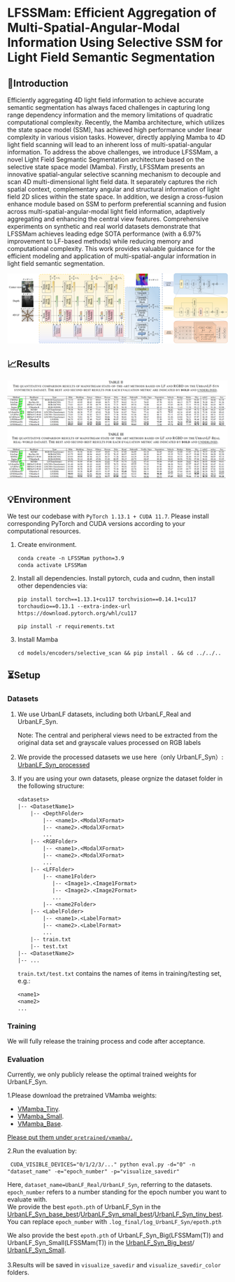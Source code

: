 
<h1> LFSSMam: Efficient Aggregation of Multi-Spatial-Angular-Modal Information Using Selective SSM for Light Field Semantic Segmentation </h1>

## 👀Introduction
Efficiently aggregating 4D light field information to achieve accurate semantic segmentation has always faced challenges in capturing long range dependency information and the memory limitations of quadratic computational complexity. Recently, the Mamba architecture, which utilizes the state space model (SSM), has achieved high performance under linear complexity in various vision tasks. However, directly applying Mamba to 4D light field scanning will lead to an inherent loss of multi-spatial-angular information. To address the above challenges, we introduce LFSSMam, a novel Light Field Segmantic Segmentation architecture based on the selective state space model (Mamba). Firstly, LFSSMam presents an innovative spatial-angular selective scanning mechanism to decouple and scan 4D multi-dimensional light field data. It separately captures the rich spatial context, complementary angular and structural information of light field 2D slices within the state space. In addition, we design a cross-fusion enhance module based on SSM to perform preferential scanning and fusion across multi-spatial-angular-modal light field information, adaptively aggregating and enhancing the central view features. Comprehensive experiments on synthetic and real world datasets demonstrate that LFSSMam achieves leading edge SOTA performance (with a 6.97% improvement to LF-based methods) while reducing memory and computational complexity. This work provides valuable guidance for the efficient modeling and application of multi-spatial-angular information in light field semantic segmentation.

![](figs/LFSSMam.png)

## 📈Results
![](figs/RESULT.png)

## 💡Environment

We test our codebase with `PyTorch 1.13.1 + CUDA 11.7`. Please install corresponding PyTorch and CUDA versions according to your computational resources. 

1. Create environment.
    ```shell
    conda create -n LFSSMam python=3.9
    conda activate LFSSMam
    ```

2. Install all dependencies.
Install pytorch, cuda and cudnn, then install other dependencies via:
    ```shell
    pip install torch==1.13.1+cu117 torchvision==0.14.1+cu117 torchaudio==0.13.1 --extra-index-url https://download.pytorch.org/whl/cu117
    ```
    ```shell
    pip install -r requirements.txt
    ```

3. Install Mamba
    ```shell
    cd models/encoders/selective_scan && pip install . && cd ../../..
    ```

## ⏳Setup

### Datasets

1. We use UrbanLF datasets, including both UrbanLF_Real and UrbanLF_Syn.

    Note: The central and peripheral views need to be extracted from the original data set and grayscale values processed on RGB labels

2. We provide the processed datasets we use here（only UrbanLF_Syn）: [UrbanLF_Syn_processed](https://ufile.io/0o862owh)

3. If you are using your own datasets, please orgnize the dataset folder in the following structure:
    ```shell
    <datasets>
    |-- <DatasetName1>
        |-- <DepthFolder>
            |-- <name1>.<ModalXFormat>
            |-- <name2>.<ModalXFormat>
            ...
        |-- <RGBFolder>
            |-- <name1>.<ModalXFormat>
            |-- <name2>.<ModalXFormat>
            ...
        |-- <LFFolder>
            |-- <name1Folder>
               |-- <Image1>.<Image1Format>
               |-- <Image2>.<Image2Format>
               ...
            |-- <name2Folder>
        |-- <LabelFolder>
            |-- <name1>.<LabelFormat>
            |-- <name2>.<LabelFormat> 
            ...
        |-- train.txt
        |-- test.txt
    |-- <DatasetName2>
    |-- ...
    ```

    `train.txt/test.txt` contains the names of items in training/testing set, e.g.:

    ```shell
    <name1>
    <name2>
    ...
    ```

### Training

We will fully release the training process and code after acceptance.

### Evaluation

Currently, we only publicly release the optimal trained weights for UrbanLF_Syn.

1.Please download the pretrained VMamba weights:

- [VMamba_Tiny](https://ufile.io/gitbfcor).
- [VMamba_Small](https://ufile.io/aqjfhks3).
- [VMamba_Base](https://ufile.io/0v4hyec5).

<u> Please put them under `pretrained/vmamba/`. </u>

2.Run the evaluation by:
   ```shell
    CUDA_VISIBLE_DEVICES="0/1/2/3/..." python eval.py -d="0" -n "dataset_name" -e="epoch_number" -p="visualize_savedir"
   ```

Here, `dataset_name=UbanLF_Real/UrbanLF_Syn`, referring to the datasets.\
`epoch_number` refers to a number standing for the epoch number you want to evaluate with.\
We provide the best `epoth.pth` of UrbanLF_Syn in the [UrbanLF_Syn_base_best](https://ufile.io/5k59uj0p)/[UrbanLF_Syn_small_best](https://www.hostize.com/zh/v/223WMxfoVq)/[UrbanLF_Syn_tiny_best](https://www.hostize.com/zh/v/u8dsZBxh3p).\
You can replace `epoch_number` with `.log_final/log_UrbanLF_Syn/epoth.pth`

We also provide the  best `epoth.pth` of UrbanLF_Syn_Big(LFSSMam(T)) and UrbanLF_Syn_Small(LFSSMam(T)) in the [UrbanLF_Syn_Big_best](https://ufile.io/qa4m2354)/[ UrbanLF_Syn_Small](https://ufile.io/o1hv6vz3).\
\
3.Results will be saved in `visualize_savedir` and `visualize_savedir_color` folders.
